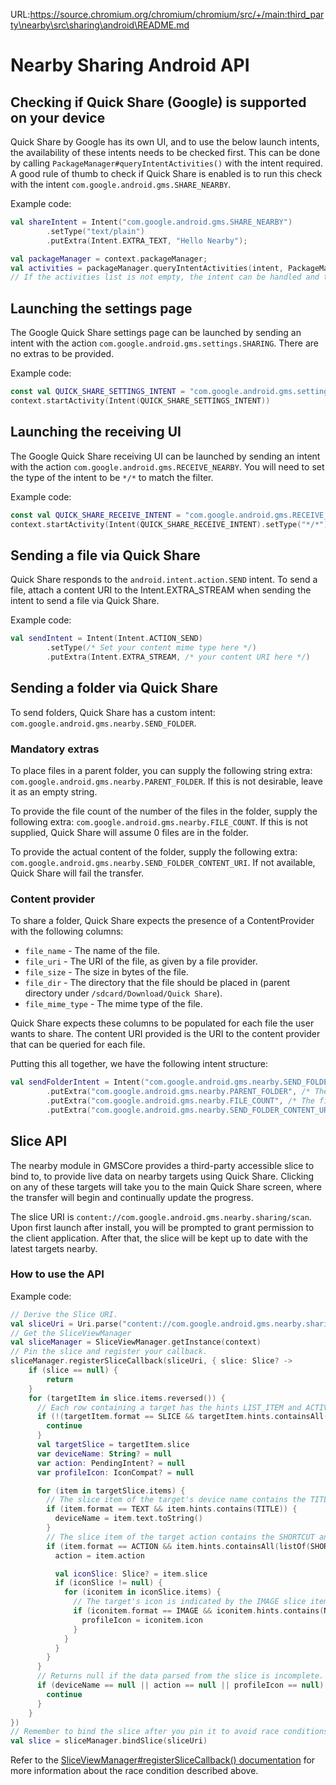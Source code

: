 URL:https://source.chromium.org/chromium/chromium/src/+/main:third_party\nearby\src\sharing\android\README.md
# Nearby Sharing Android API

## Checking if Quick Share (Google) is supported on your device

Quick Share by Google has its own UI, and to use the below launch intents, the availability of these intents needs to be checked first.
This can be done by calling `PackageManager#queryIntentActivities()` with the intent required. A good rule of thumb to check if Quick Share is enabled is to run this check with the intent `com.google.android.gms.SHARE_NEARBY`.

Example code:

```kotlin
val shareIntent = Intent("com.google.android.gms.SHARE_NEARBY")
        .setType("text/plain")
        .putExtra(Intent.EXTRA_TEXT, "Hello Nearby");

val packageManager = context.packageManager;
val activities = packageManager.queryIntentActivities(intent, PackageManager.MATCH_DEFAULT_ONLY);
// If the activities list is not empty, the intent can be handled and the intent can be called!
```

## Launching the settings page

The Google Quick Share settings page can be launched by sending an intent with the action `com.google.android.gms.settings.SHARING`. There are no extras to be provided.

Example code:

```kotlin
const val QUICK_SHARE_SETTINGS_INTENT = "com.google.android.gms.settings.SHARING"
context.startActivity(Intent(QUICK_SHARE_SETTINGS_INTENT))
```

## Launching the receiving UI

The Google Quick Share receiving UI can be launched by sending an intent with the action `com.google.android.gms.RECEIVE_NEARBY`. You will need to set the type of the intent to be `*/*` to match the filter.

Example code:

```kotlin
const val QUICK_SHARE_RECEIVE_INTENT = "com.google.android.gms.RECEIVE_NEARBY"
context.startActivity(Intent(QUICK_SHARE_RECEIVE_INTENT).setType("*/*"))
```

## Sending a file via Quick Share

Quick Share responds to the `android.intent.action.SEND` intent. To send a file, attach a content URI to the Intent.EXTRA_STREAM when sending the intent to send a file via Quick Share.

Example code:

```kotlin
val sendIntent = Intent(Intent.ACTION_SEND)
        .setType(/* Set your content mime type here */)
        .putExtra(Intent.EXTRA_STREAM, /* your content URI here */)
```

## Sending a folder via Quick Share

To send folders, Quick Share has a custom intent: `com.google.android.gms.nearby.SEND_FOLDER`.

### Mandatory extras

To place files in a parent folder, you can supply the following string extra: `com.google.android.gms.nearby.PARENT_FOLDER`. If this is not desirable, leave it as an empty string.

To provide the file count of the number of the files in the folder, supply the following extra: `com.google.android.gms.nearby.FILE_COUNT`. If this is not supplied, Quick Share will assume 0 files are in the folder.

To provide the actual content of the folder, supply the following extra: `com.google.android.gms.nearby.SEND_FOLDER_CONTENT_URI`. If not available, Quick Share will fail the transfer.

### Content provider

To share a folder, Quick Share expects the presence of a ContentProvider with the following columns:

* `file_name` - The name of the file.
* `file_uri` - The URI of the file, as given by a file provider.
* `file_size` - The size in bytes of the file.
* `file_dir` - The directory that the file should be placed in (parent directory under `/sdcard/Download/Quick Share`).
* `file_mime_type` - The mime type of the file.

Quick Share expects these columns to be populated for each file the user wants to share. The content URI provided is the URI to the content provider that can be queried for each file.

Putting this all together, we have the following intent structure:

```kotlin
val sendFolderIntent = Intent("com.google.android.gms.nearby.SEND_FOLDER")
        .putExtra("com.google.android.gms.nearby.PARENT_FOLDER", /* The folder to save to under /sdcard/Download/Quick Share */)
        .putExtra("com.google.android.gms.nearby.FILE_COUNT", /* The file count in the folder */)
        .putExtra("com.google.android.gms.nearby.SEND_FOLDER_CONTENT_URI", /* Your content provider URI here */)
```


## Slice API

The nearby module in GMSCore provides a third-party accessible slice to bind to, to provide live data on nearby targets using Quick Share. Clicking on any of these targets will take you to the main Quick Share screen, where the transfer will begin and continually update the progress.

The slice URI is `content://com.google.android.gms.nearby.sharing/scan`. Upon first launch after install, you will be prompted to grant permission to the client application. After that, the slice will be kept up to date with the latest targets nearby.

### How to use the API

Example code:

```kotlin
// Derive the Slice URI.
val sliceUri = Uri.parse("content://com.google.android.gms.nearby.sharing/scan")
// Get the SliceViewManager
val sliceManager = SliceViewManager.getInstance(context)
// Pin the slice and register your callback.
sliceManager.registerSliceCallback(sliceUri, { slice: Slice? ->
    if (slice == null) {
        return
    }
    for (targetItem in slice.items.reversed()) {
      // Each row containing a target has the hints LIST_ITEM and ACTIVITY.
      if (!(targetItem.format == SLICE && targetItem.hints.containsAll(listOf(LIST_ITEM, ACTIVITY)))) {
        continue
      }
      val targetSlice = targetItem.slice
      var deviceName: String? = null
      var action: PendingIntent? = null
      var profileIcon: IconCompat? = null

      for (item in targetSlice.items) {
        // The slice item of the target's device name contains the TITLE hint.
        if (item.format == TEXT && item.hints.contains(TITLE)) {
          deviceName = item.text.toString()
        }
        // The slice item of the target action contains the SHORTCUT and TITLE hints.
        if (item.format == ACTION && item.hints.containsAll(listOf(SHORTCUT, TITLE))) {
          action = item.action

          val iconSlice: Slice? = item.slice
          if (iconSlice != null) {
            for (iconitem in iconSlice.items) {
              // The target's icon is indicated by the IMAGE slice item format and the NO_TINT hint.
              if (iconitem.format == IMAGE && iconitem.hints.contains(NO_TINT)) {
                profileIcon = iconitem.icon
              }
            }
          }
        }
      }
      // Returns null if the data parsed from the slice is incomplete.
      if (deviceName == null || action == null || profileIcon == null) {
        continue
      }
    }
})
// Remember to bind the slice after you pin it to avoid race conditions!
val slice = sliceManager.bindSlice(sliceUri)
```
Refer to the [SliceViewManager#registerSliceCallback() documentation](https://developer.android.com/reference/androidx/slice/SliceViewManager#registerSliceCallback(android.net.Uri,androidx.slice.SliceViewManager.SliceCallback)) for more information about the race condition described above.
